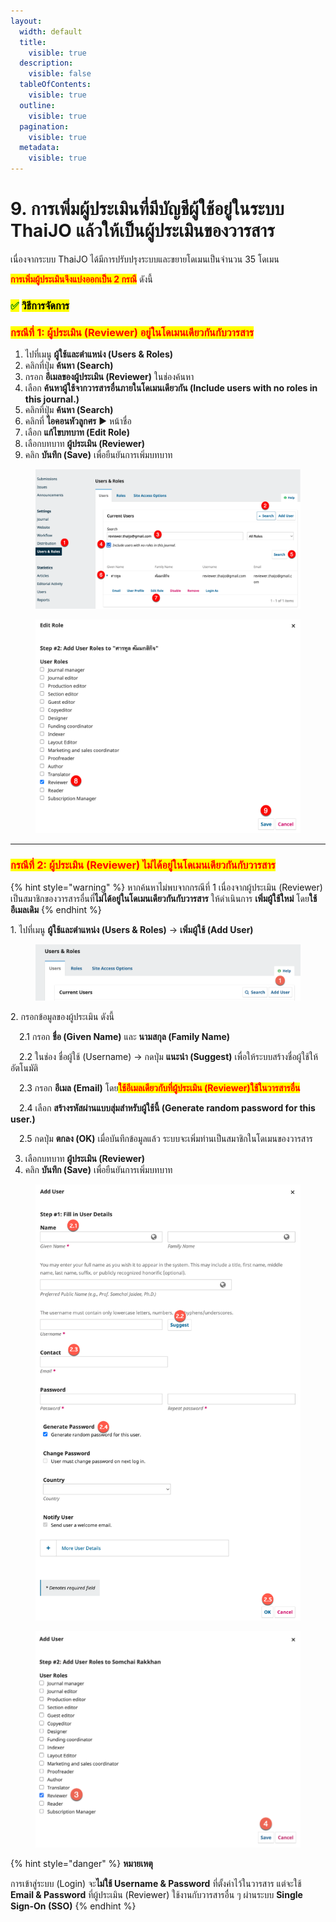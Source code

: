 ```yaml
---
layout:
  width: default
  title:
    visible: true
  description:
    visible: false
  tableOfContents:
    visible: true
  outline:
    visible: true
  pagination:
    visible: true
  metadata:
    visible: true
---
```


# 9. การเพิ่มผู้ประเมินที่มีบัญชีผู้ใช้อยู่ในระบบ ThaiJO แล้วให้เป็นผู้ประเมินของวารสาร

เนื่องจากระบบ ThaiJO ได้มีการปรับปรุงระบบและขยายโดเมนเป็นจำนวน 35 โดเมน

<mark style="color:red;">**การเพิ่มผู้ประเมินจึงแบ่งออกเป็น 2 กรณี**</mark> ดังนี้

### <mark style="color:green;">✅</mark> <mark style="color:$success;">วิธีการจัดการ</mark>

### <mark style="color:red;background-color:yellow;">**กรณีที่ 1: ผู้ประเมิน (Reviewer) อยู่ในโดเมนเดียวกันกับวารสาร**</mark>

1. ไปที่เมนู **ผู้ใช้และตำแหน่ง (Users & Roles)**
2. คลิกที่ปุ่ม **ค้นหา (Search)**
3. กรอก **อีเมลของผู้ประเมิน (Reviewer)** ในช่องค้นหา
4. เลือก **ค้นหาผู้ใช้จากวารสารอื่นภายในโดเมนเดียวกัน (Include users with no roles in this journal.)**
5. คลิกที่ปุ่ม **ค้นหา (Search)**
6. คลิกที่ **ไอคอนหัวลูกศร** ▶️ หน้าชื่อ
7. เลือก **แก้ไขบทบาท (Edit Role)**
8. เลือกบทบาท **ผู้ประเมิน (Reviewer)**&#x20;
9. คลิก **บันทึก (Save)** เพื่อยืนยันการเพิ่มบทบาท

<div><figure><img src=".gitbook/assets/F5-1.png" alt=""><figcaption></figcaption></figure> <figure><img src=".gitbook/assets/F5-2.png" alt=""><figcaption></figcaption></figure></div>

***

### <mark style="color:red;background-color:yellow;">กรณีที่ 2: ผู้ประเมิน (Reviewer) ไม่ได้อยู่ในโดเมนเดียวกันกับวารสาร</mark>

{% hint style="warning" %}
หากค้นหาไม่พบจากกรณีที่ 1 เนื่องจากผู้ประเมิน (Reviewer) เป็นสมาชิกของวารสารอื่นที่**ไม่ได้อยู่ในโดเมนเดียวกันกับวารสาร** ให้ดำเนินการ **เพิ่มผู้ใช้ใหม่** โดย**ใช้อีเมลเดิม**
{% endhint %}

1\. ไปที่เมนู **ผู้ใช้และตำแหน่ง (Users & Roles)** → **เพิ่มผู้ใช้ (Add User)**

<figure><img src=".gitbook/assets/Screenshot 2568-09-05 at 15.05.31.png" alt=""><figcaption></figcaption></figure>

2\. กรอกข้อมูลของผู้ประเมิน ดังนี้

&#x20; 2.1 กรอก **ชื่อ (Given Name)** และ **นามสกุล (Family Name)**

&#x20; 2.2 ในช่อง ชื่อผู้ใช้ (Username) → กดปุ่ม **แนะนำ (Suggest)** เพื่อให้ระบบสร้างชื่อผู้ใช้ให้อัตโนมัติ

&#x20; 2.3 กรอก **อีเมล (Email)** โดย<mark style="color:red;">**ใช้อีเมลเดียวกับที่ผู้ประเมิน (Reviewer)ใช้ในวารสารอื่น**</mark>

&#x20; 2.4 เลือก **สร้างรหัสผ่านแบบสุ่มสำหรับผู้ใช้นี้ (Generate random password for this user.)**

&#x20; 2.5 กดปุ่ม **ตกลง (OK)** เมื่อบันทึกข้อมูลแล้ว ระบบจะเพิ่มท่านเป็นสมาชิกในโดเมนของวารสาร

3. เลือกบทบาท **ผู้ประเมิน (Reviewer)**
4. คลิก **บันทึก (Save)** เพื่อยืนยันการเพิ่มบทบาท

<div><figure><img src=".gitbook/assets/2025-09-05_15-10-44-2.png" alt=""><figcaption></figcaption></figure> <figure><img src=".gitbook/assets/Screenshot 2568-09-05 at 15.37.20-1.png" alt=""><figcaption></figcaption></figure></div>

{% hint style="danger" %}
**หมายเหตุ**

การเข้าสู่ระบบ (Login) จะ**ไม่ใช้ Username & Password** ที่ตั้งค่าไว้ในวารสาร แต่จะใช้ **Email & Password** ที่ผู้ประเมิน (Reviewer) ใช้งานกับวารสารอื่น ๆ ผ่านระบบ **Single Sign-On (SSO)**
{% endhint %}
